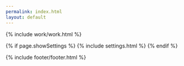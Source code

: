 ```yaml
---
permalink: index.html
layout: default
---
```

{% include work/work.html %}

{% if page.showSettings %}
    {% include settings.html %}
{% endif %}

{% include footer/footer.html %}